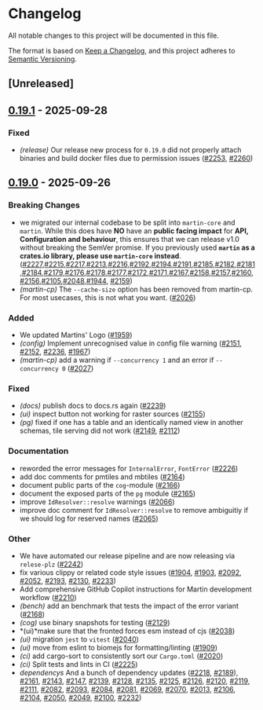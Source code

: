 # Changelog

All notable changes to this project will be documented in this file.

The format is based on [Keep a Changelog](https://keepachangelog.com/en/1.0.0/),
and this project adheres to [Semantic Versioning](https://semver.org/spec/v2.0.0.html).

## [Unreleased]

## [0.19.1](https://github.com/maplibre/martin/compare/martin-v0.19.0...martin-v0.19.1) - 2025-09-28

### Fixed

- *(release)* Our release new process for `0.19.0` did not properly attach binaries and build docker files due to permission issues ([#2253](https://github.com/maplibre/martin/pull/2253), [#2260](https://github.com/maplibre/martin/pull/2260))

## [0.19.0](https://github.com/maplibre/martin/compare/martin-v0.18.1...martin-v0.19.0) - 2025-09-26

### Breaking Changes

- we migrated our internal codebase to be split into `martin-core` and `martin`. While this does have **NO** have an **public facing impact** for **API, Configuration and behaviour**, this ensures that we can release v1.0 without breaking the SemVer promise. If you previously used **`martin` as a crates.io library, please use `martin-core` instead**. ([#2227](https://github.com/maplibre/martin/pull/2227),[#2215](https://github.com/maplibre/martin/pull/2215),[#2217](https://github.com/maplibre/martin/pull/2217),[#2213](https://github.com/maplibre/martin/pull/2213),[#2216](https://github.com/maplibre/martin/pull/2216),[#2192](https://github.com/maplibre/martin/pull/2192),[#2194](https://github.com/maplibre/martin/pull/2194),[#2191](https://github.com/maplibre/martin/pull/2191),[#2185](https://github.com/maplibre/martin/pull/2185),[#2182](https://github.com/maplibre/martin/pull/2182),[#2181](https://github.com/maplibre/martin/pull/2181),[#2184](https://github.com/maplibre/martin/pull/2184),[#2179](https://github.com/maplibre/martin/pull/2179),[#2176](https://github.com/maplibre/martin/pull/2176),[#2178](https://github.com/maplibre/martin/pull/2178),[#2177](https://github.com/maplibre/martin/pull/2177),[#2172](https://github.com/maplibre/martin/pull/2172),[#2171](https://github.com/maplibre/martin/pull/2171),[#2167](https://github.com/maplibre/martin/pull/2167),[#2158](https://github.com/maplibre/martin/pull/2158),[#2157](https://github.com/maplibre/martin/pull/2157),[#2160](https://github.com/maplibre/martin/pull/2160),[#2156](https://github.com/maplibre/martin/pull/2156),[#2105](https://github.com/maplibre/martin/pull/2105),[#2048](https://github.com/maplibre/martin/pull/2048),[#1944](https://github.com/maplibre/martin/pull/1944), [#2159](https://github.com/maplibre/martin/pull/2159))
- *(martin-cp)* The `--cache-size` option has been removed from martin-cp. For most usecases, this is not what you want. ([#2026](https://github.com/maplibre/martin/pull/2026))

### Added

- We updated Martins' Logo ([#1959](https://github.com/maplibre/martin/pull/1959))
- *(config)* Implement unrecognised value in config file warning ([#2151](https://github.com/maplibre/martin/pull/2151), [#2152](https://github.com/maplibre/martin/pull/2152), [#2236](https://github.com/maplibre/martin/pull/2236), [#1967](https://github.com/maplibre/martin/pull/1967))
- *(martin-cp)* add a warning if `--concurrency 1` and an error if `--concurrency 0` ([#2027](https://github.com/maplibre/martin/pull/2027))

### Fixed

- *(docs)* publish docs to docs.rs again ([#2239](https://github.com/maplibre/martin/pull/2239))
- *(ui)* inspect button not working for raster sources ([#2155](https://github.com/maplibre/martin/pull/2155))
- *(pg)* fixed if one has a table and an identically named view in another schemas, tile serving did not work ([#2149](https://github.com/maplibre/martin/pull/2149), [#2112](https://github.com/maplibre/martin/pull/2112))

### Documentation

- reworded the error messages for `InternalError`, `FontError` ([#2226](https://github.com/maplibre/martin/pull/2226))
- add doc comments for pmtiles and mbtiles ([#2164](https://github.com/maplibre/martin/pull/2164))
- document public parts of the  `cog`-module ([#2166](https://github.com/maplibre/martin/pull/2166))
- document the exposed parts of the `pg` module ([#2165](https://github.com/maplibre/martin/pull/2165))
- improve `IdResolver::resolve` warnings ([#2066](https://github.com/maplibre/martin/pull/2066))
- improve doc comment for `IdResolver::resolve` to remove ambiguitiy if we should log for reserved names ([#2065](https://github.com/maplibre/martin/pull/2065))

### Other

- We have automated our release pipeline and are now releasing via `relese-plz` ([#2242](https://github.com/maplibre/martin/pull/2242))
- fix various clippy or related code style issues ([#1904](https://github.com/maplibre/martin/pull/1904), [#1903](https://github.com/maplibre/martin/pull/1903), [#2092](https://github.com/maplibre/martin/pull/2092), [#2052](https://github.com/maplibre/martin/pull/2052), [#2193](https://github.com/maplibre/martin/pull/2193), [#2130](https://github.com/maplibre/martin/pull/2130), [#2233](https://github.com/maplibre/martin/pull/2233))
- Add comprehensive GitHub Copilot instructions for Martin development workflow ([#2210](https://github.com/maplibre/martin/pull/2210))
- *(bench)* add an benchmark that tests the impact of the error variant ([#2168](https://github.com/maplibre/martin/pull/2168))
- *(cog)* use binary snapshots for testing ([#2129](https://github.com/maplibre/martin/pull/2129))
- *(ui)*make sure that the fronted forces esm instead of cjs ([#2038](https://github.com/maplibre/martin/pull/2038))
- *(ui)* migration `jest` to `vitest` ([#2040](https://github.com/maplibre/martin/pull/2040))
- *(ui)* move from eslint to biomejs for formatting/linting ([#1909](https://github.com/maplibre/martin/pull/1909))
- *(ci)* add cargo-sort to consistently sort our `Cargo.toml` ([#2020](https://github.com/maplibre/martin/pull/2020))
- *(ci)* Split tests and lints in CI ([#2225](https://github.com/maplibre/martin/pull/2225))
- *dependencys* And a bunch of dependency updates ([#2218](https://github.com/maplibre/martin/pull/2218), [#2189](https://github.com/maplibre/martin/pull/2189)), [#2161](https://github.com/maplibre/martin/pull/2161), [#2143](https://github.com/maplibre/martin/pull/2143), [#2147](https://github.com/maplibre/martin/pull/2147), [#2139](https://github.com/maplibre/martin/pull/2139), [#2128](https://github.com/maplibre/martin/pull/2128), [#2135](https://github.com/maplibre/martin/pull/2135), [#2125](https://github.com/maplibre/martin/pull/2125), [#2126](https://github.com/maplibre/martin/pull/2126), [#2120](https://github.com/maplibre/martin/pull/2120), [#2119](https://github.com/maplibre/martin/pull/2119), [#2111](https://github.com/maplibre/martin/pull/2111), [#2082](https://github.com/maplibre/martin/pull/2082), [#2093](https://github.com/maplibre/martin/pull/2093), [#2084](https://github.com/maplibre/martin/pull/2084), [#2081](https://github.com/maplibre/martin/pull/2081), [#2069](https://github.com/maplibre/martin/pull/2069), [#2070](https://github.com/maplibre/martin/pull/2070), [#2013](https://github.com/maplibre/martin/pull/2013), [#2106](https://github.com/maplibre/martin/pull/2106), [#2104](https://github.com/maplibre/martin/pull/2104), [#2050](https://github.com/maplibre/martin/pull/2050), [#2049](https://github.com/maplibre/martin/pull/2049), [#2100](https://github.com/maplibre/martin/pull/2100), [#2232](https://github.com/maplibre/martin/pull/2232))
